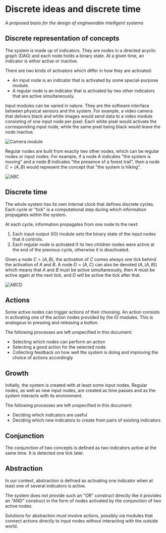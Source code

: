 Discrete ideas and discrete time
================================

_A proposed basis for the design of engineerable intelligent systems_

Discrete representation of concepts
-----------------------------------

The system is made up of indicators. They are nodes in a directed
acyclic graph (DAG) and each node holds a binary state. At a given
time, an indicator is either active or inactive.

There are two kinds of activators which differ in how they are activated:

* An input node is an indicator that is activated by some
  special-purpose module.
* A regular node is an indicator that is activated by two other
  indicators that are active simultaneously.

Input modules can be varied in nature. They are the software interface
between physical sensors and the system. For example, a video camera
that delivers black and white images would send data to a video module
consisting of one input node per pixel. Each white pixel would
activate the corresponding input node, while the same pixel being
black would leave the node inactive.

<img src="img/camera.svg"
     alt="Camera module"/>

Regular nodes are built from exactly two other nodes, which
can be regular nodes or input nodes. For example, if a
node $A$ indicates "the system is moving" and a node $B$ indicates "the
presence of a forest trail", then a node $C = (A, B)$ would
represent the concept that "the system is hiking".

<img src="img/abc.svg"
     alt="ABC"/>

Discrete time
-------------

The whole system has its own internal clock that defines discrete
cycles. Each cycle or "tick" is a computational step during which
information propagates within the system.

At each cycle, information propagates from one node to the next:

1. Each input-output (IO) module sets the binary state of the input nodes
   that it controls.
2. Each regular node is activated if its two children nodes were
   active at the end of the previous cycle, otherwise it is
   deactivated.

Given a node $C = (A, B)$, the activation of $C$ comes always one tick
behind the activation of $A$ and $B$. A node $D = (A, C)$ can also be
denoted $(A, (A, B))$ which means that $A$ and $B$ must be active
simultaneously, then $A$ must be active again at the next tick, and
$D$ will be active the tick after that.

<img src="img/abcd.svg"
     alt="ABCD"/>

Actions
-------

Some active nodes can trigger actions of their choosing. An action
consists in activating one of the action nodes provided by the IO
modules. This is analogous to pressing and releasing a button.

The following processes are left unspecified in this document:

- Selecting which nodes can perform an action
- Selecting a good action for the selected node
- Collecting feedback on how well the system is doing and improving
  the choice of actions accordingly

Growth
------

Initially, the system is created with at least some input
nodes. Regular nodes, as well as new input nodes, are created as time
passes and as the system interacts with its environment.

The following processes are left unspecified in this document:

- Deciding which indicators are useful
- Deciding which new indicators to create from pairs of existing indicators

Conjunction
-----------

The conjunction of two concepts is defined as two indicators active at
the same time. It is detected one tick later.

Abstraction
-----------

In our context, abstraction is defined as activating one
indicator when at least one of several indicators is active.

The system does not provide such an "OR" construct directly like it
provides an "AND" construct in the form of nodes activated by the
conjunction of two active nodes.

Solutions for abstraction must involve actions, possibly via modules
that connect actions directly to input nodes without interacting with
the outside world.
